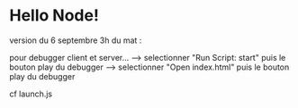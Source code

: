 # Hello Node!

version du 6 septembre 3h du mat :

pour debugger client et server...
--> selectionner "Run Script: start" puis le bouton play du debugger
--> selectionner "Open index.html" puis le bouton play du debugger

cf launch.js


